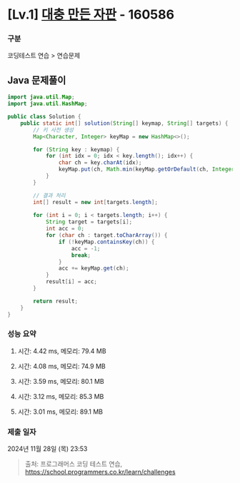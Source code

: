 # [Lv.1] [대충 만든 자판](https://school.programmers.co.kr/learn/courses/30/lessons/160586?language=java) - 160586 

### 구분

코딩테스트 연습 > 연습문제

## Java 문제풀이

```java
import java.util.Map;
import java.util.HashMap;

public class Solution {
    public static int[] solution(String[] keymap, String[] targets) {
        // 키 사전 생성
        Map<Character, Integer> keyMap = new HashMap<>();

        for (String key : keymap) {
            for (int idx = 0; idx < key.length(); idx++) {
                char ch = key.charAt(idx);
                keyMap.put(ch, Math.min(keyMap.getOrDefault(ch, Integer.MAX_VALUE), idx + 1));
            }
        }

        // 결과 처리
        int[] result = new int[targets.length];
        
        for (int i = 0; i < targets.length; i++) {
            String target = targets[i];
            int acc = 0;
            for (char ch : target.toCharArray()) {
                if (!keyMap.containsKey(ch)) {
                    acc = -1;
                    break;
                }
                acc += keyMap.get(ch);
            }
            result[i] = acc;
        }

        return result;
    }
}
```

### 성능 요약

1. 시간: 4.42 ms, 메모리: 79.4 MB

2. 시간: 4.08 ms, 메모리: 74.9 MB
3. 시간: 3.59 ms, 메모리: 80.1 MB
4. 시간: 3.12 ms, 메모리: 85.3 MB
5. 시간: 3.01 ms, 메모리: 89.1 MB

### 제출 일자

2024년 11월 28일 (목) 23:53

> 출처: 프로그래머스 코딩 테스트 연습, https://school.programmers.co.kr/learn/challenges